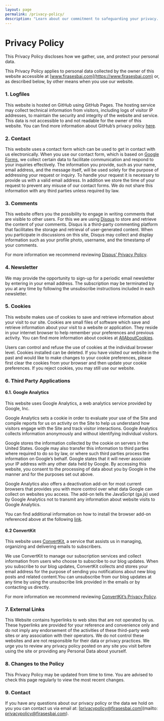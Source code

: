 ```yaml
---
layout: page
permalink: /privacy-policy/
description: "Learn about our commitment to safeguarding your privacy. Our Privacy Policy provides details on how we collect, use, and protect your information. Your trust is our priority."
---
```


# Privacy Policy

This Privacy Policy discloses how we gather, use, and protect your personal data.

This Privacy Policy applies to personal data collected by the owner of this website accessible at [www.firasesbai.com](https://www.firasesbai.com) or, as described below, by other means when you use our website. 

### 1. Logfiles

This website is hosted on GitHub using GitHub Pages. The hosting service may collect technical information from visitors, including logs of visitor IP addresses, to maintain the security and integrity of the website and service.
This data is not accessible to and not readable for the owner of this website. 
You can find more information about GitHub’s privacy policy [here](https://docs.github.com/en/site-policy/privacy-policies/github-privacy-statement).

### 2. Contact
This website uses a contact form which can be used to get in contact with us electronically. When you use our contact form, which is based on [Google Forms](https://policies.google.com/privacy), we collect certain data to facilitate communication and respond to your inquiries effectively. The information you provide, such as your name, email address, and the message itself, will be used solely for the purpose of addressing your request or inquiry. To handle your request it is necessary to provide us with a valid email address. In addition we store the time of your request to prevent any misuse of our contact forms. We do not share this information with any third parties unless required by law. 

### 3. Comments

This website offers you the possibility to engage in writing comments that are visible to other users. For this we are using [Disqus](https://disqus.com/) to store and retrieve the content of your comments. Disqus is a third-party commenting platform that facilitates the storage and retrieval of user-generated content. When you participate in discussions on this site, Disqus may collect and display information such as your profile photo, username, and the timestamp of your comments.

For more information we recommend reviewing [Disqus’ Privacy Policy](https://disqus.com/privacy-policy/). 

### 4. Newsletter

We may provide the opportunity to sign-up for a periodic email newsletter by entering in your email address.
The subscription may be terminated by you at any time by following the unsubscribe instructions included in each newsletter. 
 
### 5. Cookies

This website makes use of cookies to save and retrieve information about your visit to our site. Cookies are small files of software which save and retrieve information about your visit to a website or application. They reside in your internet browser to help remember your preferences and previous activity. You can find more information about cookies at [AllAboutCookies](https://www.allaboutcookies.org). 

Users can control and refuse the use of cookies at the individual browser level. Cookies installed can be deleted. If you have visited our website in the past and would like to make changes to your cookie preferences, please first clear the cookies from your browser and then update your cookie preferences. If you reject cookies, you may still use our website. 

### 6. Third Party Applications

#### 6.1. Google Analytics 

This website uses Google Analytics, a web analytics service provided by Google, Inc.

Google Analytics sets a cookie in order to evaluate your use of the Site and compile reports for us on activity on the Site to help us understand how visitors engage with the Site and track visitor interactions. Google Analytics collects information anonymously and without identifying individual visitors.

Google stores the information collected by the cookie on servers in the United States. Google may also transfer this information to third parties where required to do so by law, or where such third parties process the information on Google’s behalf. Google states that it will never associate your IP address with any other data held by Google. By accessing this website, you consent to the processing of data about you by Google in the manner and for the purposes set out above.

Google Analytics also offers a deactivation add-on for most current browsers that provides you with more control over what data Google can collect on websites you access. The add-on tells the JavaScript (ga.js) used by Google Analytics not to transmit any information about website visits to Google Analytics. 

You can find additional information on how to install the browser add-on referenced above at the following [link](https://tools.google.com/dlpage/gaoptout?hl=en).

#### 6.2 ConvertKit 

This website uses [ConvertKit](https://convertkit.com/), a service that assists us in managing, organizing and delivering emails to subscribers. 

We use ConvertKit to manage our subscription services and collect information from users who choose to subscribe to our blog updates. When you subscribe to our blog updates, ConvertKit collects and stores your email address for the purpose of sending you notifications about new blog posts and related content.You can unsubscribe from our blog updates at any time by using the unsubscribe link provided in the emails or by contacting us directly. 

For more information we recommend reviewing [ConvertKit’s Privacy Policy](https://convertkit.com/privacy).   

### 7. External Links

This Website contains hyperlinks to web sites that are not operated by us. These hyperlinks are provided for your reference and convenience only and do not imply any endorsement of the activities of these third-party web sites or any association with their operators. We do not control these websites and are not responsible for their data or privacy practices. We urge you to review any privacy policy posted on any site you visit before using the site or providing any Personal Data about yourself.

### 8. Changes to the Policy 

This Privacy Policy may be updated from time to time. You are advised to check this page regularly to view the most recent changes.  

### 9. Contact 

If you have any questions about our privacy policy or the data we hold on you you can contact us via email at: [privacypolicy@firasesbai.com](mailto: privacypolicy@firasesbai.com).  
